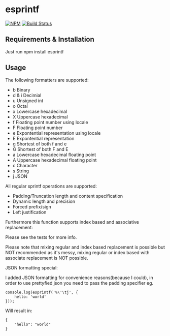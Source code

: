 # esprintf

[![NPM](https://nodei.co/npm/esprintf.png)](https://nodei.co/npm/esprintf/)
[![Build Status](https://travis-ci.org/SimonSchick/esprintf.svg?branch=master)](https://travis-ci.org/SimonSchick/esprintf)

## Requirements & Installation

Just run npm install esprintf

## Usage

The following formatters are supported:

- b Binary
- d & i Decimial
- u Unsigned int
- o Octal
- x Lowercase hexadecimal 
- X Uppercase hexadecimal
- f Floating point number using locale
- F Floating point number
- e Expontential representation using locale
- E Expontential representation 
- g Shortest of both f and e
- G Shortest of both F and E
- a Lowercase hexadecimal floating point
- A Uppercase hexadecimal floating point
- c Character
- s String
- j JSON

All regular sprintf operations are supported:

- Padding/Truncation length and content specification
- Dynamic length and precision
- Forced prefix/sign
- Left justification

Furthermore this function supports index based and associative replacement:

Please see the tests for more info.

Please note that mixing regular and index based replacement is possible but NOT recommended as it's messy, mixing regular or index based with associate replacement is NOT possible.

JSON formatting special:

I added JSON formatting for convenience reasons(because I could), in order to use prettyfied json you need to pass the padding specifier eg.

````
console.log(esprintf('%\'\tj', {
	hello: 'world'
}));
````

Will result in:

````
{
	"hello": "world"
}
````
